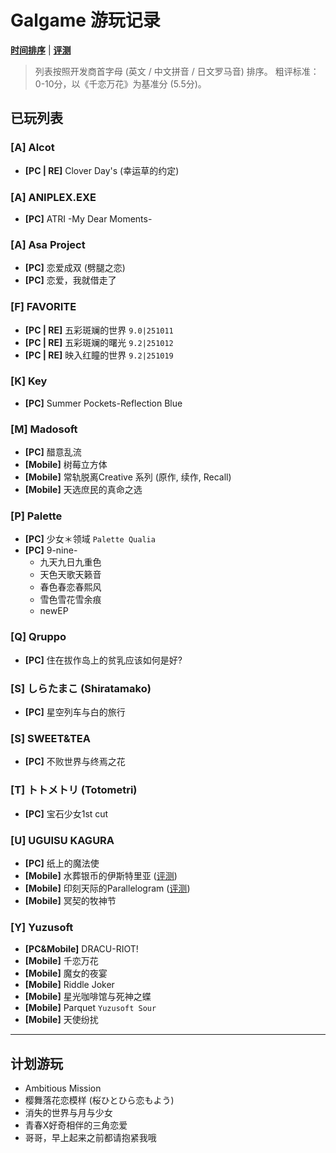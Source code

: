 # Galgame 游玩记录

**[时间排序](https://github.com/FSF0912/GalgamePlay/blob/main/TimeSorting.md)** | **[评测](https://github.com/FSF0912/GalgamePlay/wiki)**
> 列表按照开发商首字母 (英文 / 中文拼音 / 日文罗马音) 排序。
> 粗评标准：0-10分，以《千恋万花》为基准分 (5.5分)。

## 已玩列表

### [A] Alcot
- **[PC | RE]** Clover Day's (幸运草的约定)

### [A] ANIPLEX.EXE
- **[PC]** ATRI -My Dear Moments-

### [A] Asa Project
- **[PC]** 恋爱成双 (劈腿之恋)
- **[PC]** 恋爱，我就借走了

### [F] FAVORITE
- **[PC | RE]** 五彩斑斓的世界 `9.0|251011`
- **[PC | RE]** 五彩斑斓的曙光 `9.2|251012`
- **[PC | RE]** 映入红瞳的世界 `9.2|251019`

### [K] Key
- **[PC]** Summer Pockets-Reflection Blue

### [M] Madosoft
- **[PC]** 醋意乱流
- **[Mobile]** 树莓立方体
- **[Mobile]** 常轨脱离Creative 系列 (原作, 续作, Recall)
- **[Mobile]** 天选庶民的真命之选

### [P] Palette
- **[PC]** 少女＊领域 `Palette Qualia`
- **[PC]** 9-nine-
    - 九天九日九重色
    - 天色天歌天籁音
    - 春色春恋春熙风
    - 雪色雪花雪余痕
    - newEP 

### [Q] Qruppo
- **[PC]** 住在拔作岛上的贫乳应该如何是好?

### [S] しらたまこ (Shiratamako)
- **[PC]** 星空列车与白的旅行

### [S] SWEET&TEA
- **[PC]** 不败世界与终焉之花

### [T] トトメトリ (Totometri)
- **[PC]** 宝石少女1st cut

### [U] UGUISU KAGURA
- **[PC]** 纸上的魔法使
- **[Mobile]** 水葬银币的伊斯特里亚 ([评测](https://github.com/FSF0912/GalgamePlay/wiki/UGUISU-KAGURA#%E6%B0%B4%E8%91%AC%E9%93%B6%E8%B4%A8%E7%9A%84%E4%BC%8A%E6%96%AF%E7%89%B9%E9%87%8C%E4%BA%9A))
- **[Mobile]** 印刻天际的Parallelogram ([评测](https://github.com/FSF0912/GalgamePlay/wiki/UGUISU-KAGURA#%E5%8D%B0%E5%88%BB%E5%A4%A9%E9%99%85%E7%9A%84parallelogram))
- **[Mobile]** 冥契的牧神节

### [Y] Yuzusoft
- **[PC&Mobile]** DRACU-RIOT!
- **[Mobile]** 千恋万花
- **[Mobile]** 魔女的夜宴
- **[Mobile]** Riddle Joker
- **[Mobile]** 星光咖啡馆与死神之蝶
- **[Mobile]** Parquet `Yuzusoft Sour`
- **[Mobile]** 天使纷扰

---

## 计划游玩
- Ambitious Mission
- 樱舞落花恋模样 (桜ひとひら恋もよう)
- 消失的世界与月与少女
- 青春X好奇相伴的三角恋爱
- 哥哥，早上起来之前都请抱紧我哦
